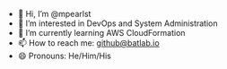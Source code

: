 - 👋 Hi, I’m @mpearlst
- 👀 I’m interested in DevOps and System Administration
- 🌱 I’m currently learning AWS CloudFormation
- 📫 How to reach me: github@batlab.io
- 😄 Pronouns: He/Him/His
<!---
mpearlst/mpearlst is a ✨ special ✨ repository because its `README.md` (this file) appears on your GitHub profile.
You can click the Preview link to take a look at your changes.
--->
